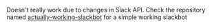 Doesn't really work due to changes in Slack API. Check the repository named [actually-working-slackbot]([(https://github.com/salahodinbh/actually-working-slackbot)]) for a simple working slackbot
